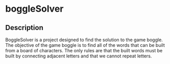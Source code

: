 # boggleSolver

## Description<BR>
BoggleSolver is a project designed to find the solution to the game boggle. The objective of the game boggle is to find all of the words that can be built from a board of characters. The only rules are that the built words must be built by connecting adjacent letters and that we cannot repeat letters.
